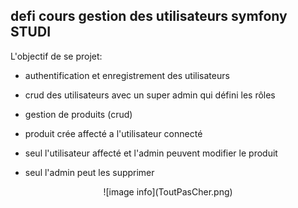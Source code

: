 ## defi cours gestion des utilisateurs symfony STUDI

L'objectif de se projet:

- authentification et enregistrement des utilisateurs

- crud des utilisateurs avec un super admin qui défini les rôles

- gestion de produits (crud)

- produit crée affecté a l'utilisateur connecté

- seul l'utilisateur affecté et l'admin peuvent modifier le produit

- seul l'admin peut les supprimer

<center>
![image info](ToutPasCher.png)
</center>
